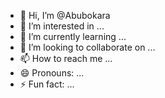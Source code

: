 - 👋 Hi, I’m @Abubokara
- 👀 I’m interested in ...
- 🌱 I’m currently learning ...
- 💞️ I’m looking to collaborate on ...
- 📫 How to reach me ...
- 😄 Pronouns: ...
- ⚡ Fun fact: ...

<!---
Abubokara/Abubokara is a ✨ special ✨ repository because its `README.md` (this file) appears on your GitHub profile.
You can click the Preview link to take a look at your changes.
--->
